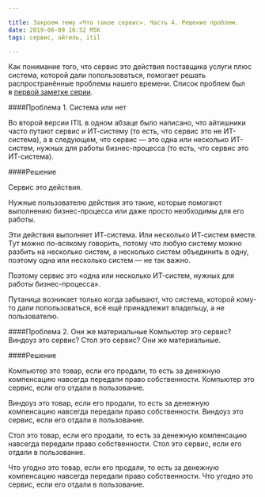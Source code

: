 ```yaml
---

title: Закроем тему «Что такое сервис». Часть 4. Решение проблем. 
date: 2019-06-09 16:52 MSK
tags: сервис, айтиль, itil

---
```


Как понимание того, что сервис это действия поставщика услуги плюс система, которой дали попользоваться, помогает решать распространённые проблемы нашего времени. Список проблем был в [первой заметке серии](2018-07-15-what_is_service_closing_the_topic.html).

####Проблема 1. Система или нет

Во второй версии ITIL в одном абзаце было написано, что айтишники часто путают сервис и ИТ-систему (то есть, что сервис это не ИТ-система), а в следующем, что сервис — это одна или несколько ИТ-систем, нужных для работы бизнес-процесса (то есть, что сервис это ИТ-система).

####Решение

Сервис это действия.

Нужные пользователю действия это такие, которые помогают выполнению бизнес-процесса или даже просто необходимы для его работы.

Эти действия выполняет ИТ-система. Или несколько ИТ-систем вместе. Тут можно по-всякому говорить, потому что любую систему можно разбить на несколько систем, а несколько систем объединить в одну, поэтому одна или несколько систем — не так важно.  

Поэтому сервис это «одна или несколько ИТ-систем, нужных для работы бизнес-процесса».

Путаница возникает только когда забывают, что система, которой кому-то дали попользоваться, всё ещё принадлежит владельцу, а не пользователю. 

####Проблема 2. Они же материальные 
Компьютер это сервис? Виндоуз это сервис? Стол это сервис? Они же материальные.

####Решение

Компьютер это товар, если его продали, то есть за денежную компенсацию навсегда передали право собственности. Компьютер это сервис, если его отдали в пользование.

Виндоуз это товар, если его продали, то есть за денежную компенсацию навсегда передали право собственности. Виндоуз это сервис, если его отдали в пользование.

Стол это товар, если его продали, то есть за денежную компенсацию навсегда передали право собственности. Стол это сервис, если его отдали в пользование.

Что угодно это товар, если его продали, то есть за денежную компенсацию навсегда передали право собственности. Что угодно это сервис, если его отдали в пользование.







